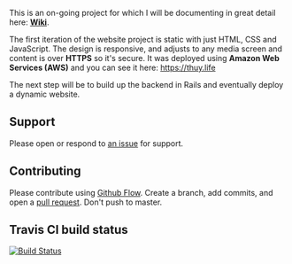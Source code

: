 This is an on-going project for which I will be documenting in great detail here: [**Wiki**](https://github.com/ThuyNT13/thuy_life/wiki).

The first iteration of the website project is static with just HTML, CSS and JavaScript. The design is responsive, and adjusts to any media screen and content is over **HTTPS** so it's secure. It was deployed using **Amazon Web Services (AWS)** and you can see it here: https://thuy.life

The next step will be to build up the backend in Rails and eventually deploy a dynamic website.

## Support

Please open or respond to [an issue](https://github.com/ThuyNT13/thuy_life/issues) for support.

## Contributing

Please contribute using [Github Flow](https://guides.github.com/introduction/flow/). Create a branch, add commits, and open a [pull request](https://github.com/ThuyNT13/thuy_life/pulls). Don't push to master.

## Travis CI build status

[![Build Status](https://travis-ci.org/ThuyNT13/thuy_life.svg?branch=master)](https://travis-ci.org/ThuyNT13/thuy_life)
